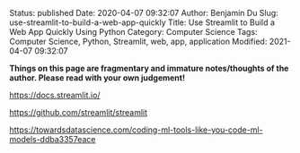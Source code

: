 Status: published
Date: 2020-04-07 09:32:07
Author: Benjamin Du
Slug: use-streamlit-to-build-a-web-app-quickly
Title: Use Streamlit to Build a Web App Quickly Using Python
Category: Computer Science
Tags: Computer Science, Python, Streamlit, web, app, application
Modified: 2021-04-07 09:32:07

**Things on this page are fragmentary and immature notes/thoughts of the author. Please read with your own judgement!**


https://docs.streamlit.io/

https://github.com/streamlit/streamlit

https://towardsdatascience.com/coding-ml-tools-like-you-code-ml-models-ddba3357eace